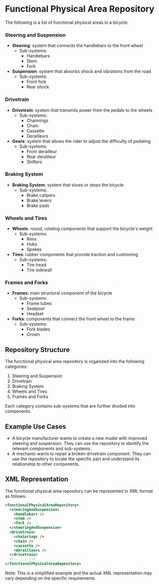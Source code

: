 Functional Physical Area Repository
=====================================

The following is a list of functional physical areas in a bicycle:

### Steering and Suspension

* **Steering**: system that connects the handlebars to the front wheel
	+ Sub-systems:
		- Handlebars
		- Stem
		- Fork
* **Suspension**: system that absorbs shock and vibrations from the road
	+ Sub-systems:
		- Front fork
		- Rear shock

### Drivetrain

* **Drivetrain**: system that transmits power from the pedals to the wheels
	+ Sub-systems:
		- Chainrings
		- Chain
		- Cassette
		- Derailleurs
* **Gears**: system that allows the rider to adjust the difficulty of pedaling
	+ Sub-systems:
		- Front derailleur
		- Rear derailleur
		- Shifters

### Braking System

* **Braking System**: system that slows or stops the bicycle
	+ Sub-systems:
		- Brake calipers
		- Brake levers
		- Brake pads

### Wheels and Tires

* **Wheels**: round, rotating components that support the bicycle's weight
	+ Sub-systems:
		- Rims
		- Hubs
		- Spokes
* **Tires**: rubber components that provide traction and cushioning
	+ Sub-systems:
		- Tire tread
		- Tire sidewall

### Frames and Forks

* **Frames**: main structural component of the bicycle
	+ Sub-systems:
		- Frame tubes
		- Seatpost
		- Headset
* **Forks**: components that connect the front wheel to the frame
	+ Sub-systems:
		- Fork blades
		- Crown

Repository Structure
---------------------

The functional physical area repository is organized into the following categories:

1. Steering and Suspension
2. Drivetrain
3. Braking System
4. Wheels and Tires
5. Frames and Forks

Each category contains sub-systems that are further divided into components.

Example Use Cases
-----------------

* A bicycle manufacturer wants to create a new model with improved steering and suspension. They can use the repository to identify the relevant components and sub-systems.
* A mechanic wants to repair a broken drivetrain component. They can use the repository to locate the specific part and understand its relationship to other components.

XML Representation
------------------

The functional physical area repository can be represented in XML format as follows:
```xml
<functionalPhysicalAreaRepository>
  <steeringAndSuspension>
    <handlebars />
    <stem />
    <fork />
  </steeringAndSuspension>
  <drivetrain>
    <chainrings />
    <chain />
    <cassette />
    <derailleurs />
  </drivetrain>
  <!-- ... -->
</functionalPhysicalAreaRepository>
```
Note: This is a simplified example and the actual XML representation may vary depending on the specific requirements.